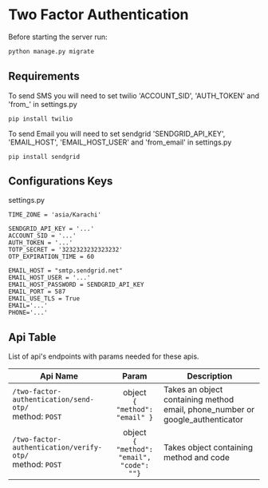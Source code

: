 # Two Factor Authentication

Before starting the server run:

```sh
python manage.py migrate
```

## Requirements

To send SMS you will need to set twilio 'ACCOUNT_SID', 'AUTH_TOKEN' and 'from_' in settings.py
```
pip install twilio
```
To send Email you will need to set sendgrid 'SENDGRID_API_KEY', 'EMAIL_HOST', 'EMAIL_HOST_USER' and 'from_email' in settings.py
```
pip install sendgrid
```

## Configurations Keys
settings.py
```
TIME_ZONE = 'asia/Karachi'

SENDGRID_API_KEY = '...'
ACCOUNT_SID = '...'
AUTH_TOKEN = '...'
TOTP_SECRET = '3232323232323232'
OTP_EXPIRATION_TIME = 60

EMAIL_HOST = "smtp.sendgrid.net"
EMAIL_HOST_USER = '...'
EMAIL_HOST_PASSWORD = SENDGRID_API_KEY
EMAIL_PORT = 587
EMAIL_USE_TLS = True
EMAIL='...'
PHONE='...'
```

## Api Table
List of api's endpoints with params needed for these apis.

| Api Name                           | Param        | Description                                                    |
| ------------------------------------------------------------|:------------:|-----------------------------------|
| `/two-factor-authentication/send-otp/` <br /> method: `POST`| object <br />`{ "method": "email" }`  | Takes an object containing method email, phone_number or google_authenticator|
| `/two-factor-authentication/verify-otp/` <br /> method: `POST`|  object <br /> `{ "method": "email", "code": ""}`  |Takes object containing method and code|




